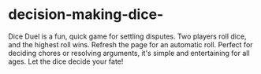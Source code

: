 # decision-making-dice-
Dice Duel is a fun, quick game for settling disputes. Two players roll dice, and the highest roll wins. Refresh the page for an automatic roll. Perfect for deciding chores or resolving arguments, it's simple and entertaining for all ages. Let the dice decide your fate!

